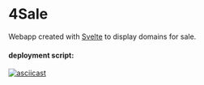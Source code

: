 # 4Sale
Webapp created with [Svelte](https://svelte.dev) to display domains for sale.

#### deployment script:
[![asciicast](https://asciinema.org/a/382213.svg)](https://asciinema.org/a/382213)